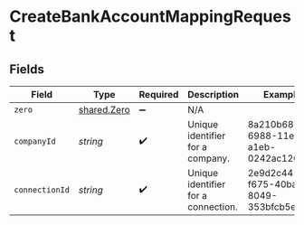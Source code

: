 # CreateBankAccountMappingRequest


## Fields

| Field                                      | Type                                       | Required                                   | Description                                | Example                                    |
| ------------------------------------------ | ------------------------------------------ | ------------------------------------------ | ------------------------------------------ | ------------------------------------------ |
| `zero`                                     | [shared.Zero](../../models/shared/zero.md) | :heavy_minus_sign:                         | N/A                                        |                                            |
| `companyId`                                | *string*                                   | :heavy_check_mark:                         | Unique identifier for a company.           | 8a210b68-6988-11ed-a1eb-0242ac120002       |
| `connectionId`                             | *string*                                   | :heavy_check_mark:                         | Unique identifier for a connection.        | 2e9d2c44-f675-40ba-8049-353bfcb5e171       |